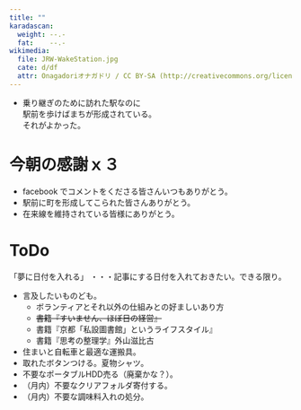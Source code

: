 ```yaml
---
title: ""
karadascan:
  weight: --.-
  fat:    --.-
wikimedia:
  file: JRW-WakeStation.jpg
  cate: d/df
  attr: Onagadoriオナガドリ / CC BY-SA (http://creativecommons.org/licenses/by-sa/3.0/)
---
```


* 乗り継ぎのために訪れた駅なのに  
  駅前を歩けばまちが形成されている。  
  それがよかった。


# 今朝の感謝ｘ３

* facebook でコメントをくださる皆さんいつもありがとう。
* 駅前に町を形成してこられた皆さんありがとう。
* 在来線を維持されている皆様にありがとう。


# ToDo

「夢に日付を入れる」
・・・記事にする日付を入れておきたい。できる限り。


* 言及したいものども。
  * ボランティアとそれ以外の仕組みとの好ましいあり方
  * ~~書籍『すいません、ほぼ日の経営』~~
  * 書籍『京都「私設圖書館」というライフスタイル』
  * 書籍『思考の整理学』外山滋比古
* 住まいと自転車と最適な運搬具。
* 取れたボタンつける。夏物シャツ。
* 不要なポータブルHDD売る（廃棄かな？）。
* （月内）不要なクリアフォルダ寄付する。
* （月内）不要な調味料入れの処分。

